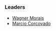 ### Leaders
* [Wagner Morais ](mailto:wagner.morais@owasp.org)
* [Marcio Corcovado](mailto:marcio.corcovado@owasp.org)
